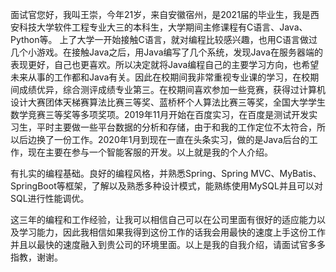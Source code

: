 面试官您好，我叫王崇，今年21岁，来自安徽宿州，是2021届的毕业生，我是西安科技大学软件工程专业大三的本科生，大学期间主修课程有C语言、Java、Python等。
上了大学一开始接触C语言，就对编程比较感兴趣，也用C语言做过几个小游戏。在接触Java之后，用Java编写了几个系统，发现Java在服务器端的表现更好，自己也更喜欢。所以决定就将Java编程自己的主要学习方向，也希望未来从事的工作都和Java有关。因此在校期间我非常重视专业课的学习，在校期间成绩优异，综合测评成绩专业第三。在校期间喜欢参加一些竞赛，获得过计算机设计大赛团体天梯赛算法比赛三等奖、蓝桥杯个人算法比赛三等奖，全国大学学生数学竞赛三等奖等多项奖项。2019年11月开始在百度实习，在百度是测试开发实习生，平时主要做一些平台数据的分析和存储，由于和我的工作定位不太符合，所以后边换了一份工作。2020年1月到现在一直在头条实习，做的是Java后台的工作，现在主要在参与一个智能客服的开发。以上就是我的个人介绍。

有扎实的编程基础。良好的编程风格，并熟悉Spring、Spring MVC、MyBatis、SpringBoot等框架，了解以及熟悉多种设计模式，能熟练使用MySQL并且可以对SQL进行性能调优。

这三年的编程和工作经验，让我可以相信自己可以在公司里面有很好的适应能力以及学习能力，因此我相信如果我得到这份工作的话我会用最快的速度上手这份工作并且以最快的速度融入到贵公司的环境里面。以上是我的自我介绍，请面试官多多指教，谢谢。